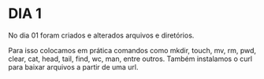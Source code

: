 # DIA 1

No dia 01 foram criados e alterados arquivos e diretórios.

Para isso colocamos em prática comandos como mkdir, touch, mv, rm, pwd, clear, cat, head, tail, find, wc, man, entre outros. Também instalamos o curl para baixar arquivos a partir de uma url.
